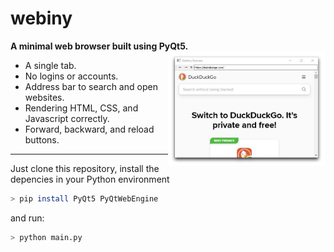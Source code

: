 # webiny
**A minimal web browser built using PyQt5.**
<img align="right" width="50%" margin-left="20px" src="docs/webiny_head.png"> 

+ A single tab.
+ No logins or accounts.
+ Address bar to search and open websites.
+ Rendering HTML, CSS, and Javascript correctly.
+ Forward, backward, and reload buttons.

---
Just clone this repository, install the depencies in your Python environment
```bash
> pip install PyQt5 PyQtWebEngine
```
and run:
```bash
> python main.py
```
